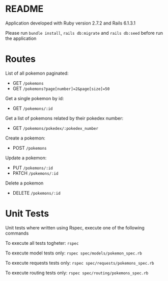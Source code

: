 # README

Application developed with Ruby version 2.7.2 and Rails 6.1.3.1

Please run ```bundle install```, ```rails db:migrate``` and ```rails db:seed``` before run the application

# Routes

List of all pokemon paginated:
- GET ```/pokemons```
- GET ```/pokemons?page[number]=2&page[size]=50```

Get a single pokemon by id:
- GET ```/pokemons/:id```

Get a list of pokemons related by their pokedex number:
- GET ```/pokemons/pokedex/:pokedex_number```

Create a pokemon:
- POST ```/pokemons```

Update a pokemon:
- PUT ```/pokemons/:id```
- PATCH ```/pokemons/:id```

Delete a pokemon
- DELETE ```/pokemons/:id```

# Unit Tests
Unit tests where written using Rspec, execute one of the following commands

To execute all tests togheter:
```rspec```

To execute model tests only:
```rspec spec/models/pokemon_spec.rb```

To execute requests tests only:
```rspec spec/requests/pokemons_spec.rb```

To execute routing tests only:
```rspec spec/routing/pokemons_spec.rb```
